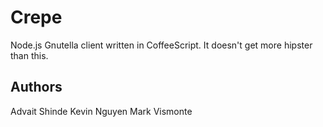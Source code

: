 Crepe
=====

Node.js Gnutella client written in CoffeeScript.
It doesn't get more hipster than this.

Authors
-------
Advait Shinde
Kevin Nguyen
Mark Vismonte
